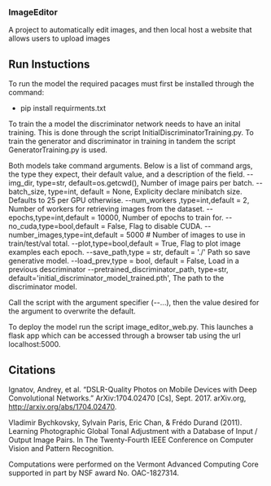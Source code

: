### ImageEditor
A project to automatically edit images, and then local host a website that allows users to upload images

## Run Instuctions
To run the model the required pacages must first be installed through the command:
 - pip install requirments.txt

To train the a model the discriminator network needs to have an inital training. This is done through the script InitialDiscriminatorTraining.py. To train the generator and discriminator in training in tandem the script GeneratorTraining.py is used.

Both models take command arguments.
Below is a list of command args, the type they expect, their default value, and a description of the field.
--img_dir, type=str, default=os.getcwd(), Number of image pairs per batch.
--batch_size, type=int, default = None, Explicity declare minibatch size. Defaults to 25 per GPU otherwise.
--num_workers ,type=int,default = 2, Number of workers for retrieving images from the dataset. 
--epochs,type=int,default = 10000, Number of epochs to train for.
--no_cuda,type=bool,default = False, Flag to disable CUDA.
--number_images,type=int,default = 5000 # Number of images to use in train/test/val total.
--plot,type=bool,default = True, Flag to plot image examples each epoch.
--save_path,type = str, default = './'  Path so save generative model. 
--load_prev,type = bool, default = False, Load in a previous descriminator
--pretrained_discriminator_path, type=str, default='initial_discriminator_model_trained.pth', The path to the discriminator model.

Call the script with the argument specifier (--...), then the value desired for the argument to overwrite the default.

To deploy the model run the script image_editor_web.py. This launches a flask app which can be accessed through a browser tab using the url localhost:5000.

## Citations
Ignatov, Andrey, et al. “DSLR-Quality Photos on Mobile Devices with Deep Convolutional Networks.” ArXiv:1704.02470 [Cs], Sept. 2017. arXiv.org, http://arxiv.org/abs/1704.02470.

Vladimir Bychkovsky, Sylvain Paris, Eric Chan, & Frédo Durand (2011). Learning Photographic Global Tonal Adjustment with a Database of Input / Output Image Pairs. In The Twenty-Fourth IEEE Conference on Computer Vision and Pattern Recognition.

Computations were performed on the Vermont Advanced Computing Core supported in part by NSF award No. OAC-1827314.
